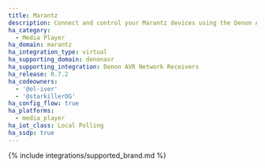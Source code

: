 ```yaml
---
title: Marantz
description: Connect and control your Marantz devices using the Denon AVR Network Receivers integration
ha_category:
  - Media Player
ha_domain: marantz
ha_integration_type: virtual
ha_supporting_domain: denonavr
ha_supporting_integration: Denon AVR Network Receivers
ha_release: 0.7.2
ha_codeowners:
  - '@ol-iver'
  - '@starkillerOG'
ha_config_flow: true
ha_platforms:
  - media_player
ha_iot_class: Local Polling
ha_ssdp: true
---
```


{% include integrations/supported_brand.md %}
